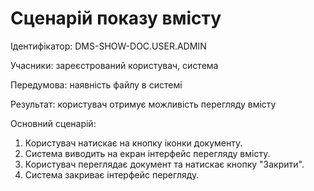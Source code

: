 # Сценарій показу вмісту

Ідентифікатор: DMS-SHOW-DOC.USER.ADMIN

Учасники: зареєстрований користувач, система

Передумова: наявність файлу в системі

Результат: користувач отримує можливість перегляду вмісту

Основний сценарій:
   1. Користувач натискає на кнопку іконки документу.
   2. Система виводить на екран інтерфейс перегляду вмісту.
   3. Користувач переглядає документ та натискає кнопку "Закрити".
   4. Система закриває інтерфейс перегляду.
